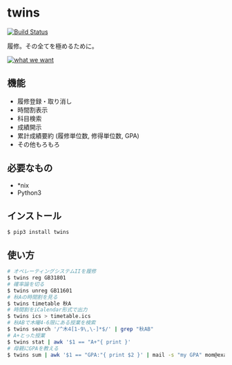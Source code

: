 twins
=====
[![Build Status](https://travis-ci.org/coins13/twins.svg?branch=master)](https://travis-ci.org/coins13/twins)

履修。その全てを極めるために。

[![what we want](http://imgs.xkcd.com/comics/university_website.png)](https://xkcd.com/773/)

機能
---
- 履修登録・取り消し
- 時間割表示
- 科目検索
- 成績開示
- 累計成績要約 (履修単位数, 修得単位数, GPA)
- その他もろもろ

必要なもの
---------
- *nix
- Python3

インストール
-----------
```
$ pip3 install twins
```

使い方
-----
```sh
# オペレーティングシステムIIを履修
$ twins reg GB31801
# 確率論を切る
$ twins unreg GB11601
# 秋Aの時間割を見る
$ twins timetable 秋A
# 時間割をiCalendar形式で出力
$ twins ics > timetable.ics
# 秋ABで木曜4-6限にある授業を検索
$ twins search '/^木4[1-9\,\-]*$/' | grep "秋AB"
# A+とった授業
$ twins stat | awk '$1 == "A+"{ print }'
# 母親にGPAを教える
$ twins sum | awk '$1 == "GPA:"{ print $2 }' | mail -s "my GPA" mom@example.com
```
